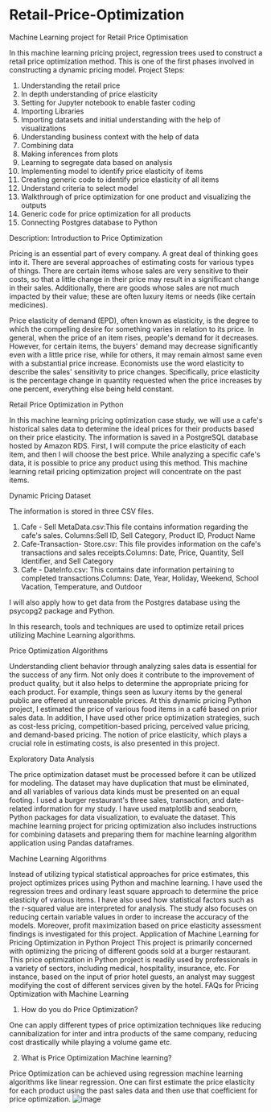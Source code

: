 # Retail-Price-Optimization
Machine Learning project for Retail Price Optimisation


 

In this machine learning pricing project, regression trees used to construct a retail price optimization method. This is one of the first phases involved in constructing a dynamic pricing model.
Project Steps:
1.	Understanding the retail price
2.	In depth understanding of price elasticity
3.	Setting for Jupyter notebook to enable faster coding
4.	Importing Libraries
5.	Importing datasets and initial understanding with the help of visualizations
6.	Understanding business context with the help of data
7.	Combining data
8.	Making inferences from plots
9.	Learning to segregate data based on analysis
10.	Implementing model to identify price elasticity of items
11.	Creating generic code to identify price elasticity of all items
12.	Understand criteria to select model
13.	Walkthrough of price optimization for one product and visualizing the outputs
14.	Generic code for price optimization for all products
15.	Connecting Postgres database to Python

Description:
Introduction to Price Optimization

Pricing is an essential part of every company. A great deal of thinking goes into it. There are several approaches of estimating costs for various types of things. There are certain items whose sales are very sensitive to their costs, so that a little change in their price may result in a significant change in their sales. Additionally, there are goods whose sales are not much impacted by their value; these are often luxury items or needs (like certain medicines).
 
Price elasticity of demand (EPD), often known as elasticity, is the degree to which the compelling desire for something varies in relation to its price. In general, when the price of an item rises, people's demand for it decreases. However, for certain items, the buyers' demand may decrease significantly even with a little price rise, while for others, it may remain almost same even with a substantial price increase. Economists use the word elasticity to describe the sales' sensitivity to price changes. Specifically, price elasticity is the percentage change in quantity requested when the price increases by one percent, everything else being held constant.

Retail Price Optimization in Python

In this machine learning pricing optimization case study, we will use a cafe's historical sales data to determine the ideal prices for their products based on their price elasticity. The information is saved in a PostgreSQL database hosted by Amazon RDS. First, I will compute the price elasticity of each item, and then I will choose the best price. While analyzing a specific cafe's data, it is possible to price any product using this method. This machine learning retail pricing optimization project will concentrate on the past items.

Dynamic Pricing Dataset

The information is stored in three CSV files.
1.	Cafe - Sell MetaData.csv:This file contains information regarding the cafe's sales. Columns:Sell ID, Sell Category, Product ID, Product Name
2.	Cafe-Transaction- Store.csv: This file provides information on the cafe's transactions and sales receipts.Columns: Date, Price, Quantity, Sell Identifier, and Sell Category
3.	Cafe - DateInfo.csv: This contains date information pertaining to completed transactions.Columns: Date, Year, Holiday, Weekend, School Vacation, Temperature, and Outdoor

I will also apply how to get data from the Postgres database using the psycopg2 package and Python.

In this research, tools and techniques are used to optimize retail prices utilizing Machine Learning algorithms.

Price Optimization Algorithms

Understanding client behavior through analyzing sales data is essential for the success of any firm. Not only does it contribute to the improvement of product quality, but it also helps to determine the appropriate pricing for each product. For example, things seen as luxury items by the general public are offered at unreasonable prices. At this dynamic pricing Python project, I estimated the price of various food items in a café based on prior sales data. In addition, I have used other price optimization strategies, such as cost-less pricing, competition-based pricing, perceived value pricing, and demand-based pricing. The notion of price elasticity, which plays a crucial role in estimating costs, is also presented in this project.
 
Exploratory Data Analysis

The price optimization dataset must be processed before it can be utilized for modeling. The dataset may have duplication that must be eliminated, and all variables of various data kinds must be presented on an equal footing. I used a burger restaurant's three sales, transaction, and date-related information for my study. I have used matplotlib and seaborn, Python packages for data visualization, to evaluate the dataset. This machine learning project for pricing optimization also includes instructions for combining datasets and preparing them for machine learning algorithm application using Pandas dataframes.

Machine Learning Algorithms

Instead of utilizing typical statistical approaches for price estimates, this project optimizes prices using Python and machine learning. I have used the regression trees and ordinary least square approach to determine the price elasticity of various items. I have also used how statistical factors such as the r-squared value are interpreted for analysis. The study also focuses on reducing certain variable values in order to increase the accuracy of the models. Moreover, profit maximization based on price elasticity assessment findings is investigated for this project.
Application of Machine Learning for Pricing Optimization in Python Project
This project is primarily concerned with optimizing the pricing of different goods sold at a burger restaurant. This price optimization in Python project is readily used by professionals in a variety of sectors, including medical, hospitality, insurance, etc. For instance, based on the input of prior hotel guests, an analyst may suggest modifying the cost of different services given by the hotel.
FAQs for Pricing Optimization with Machine Learning

1) How do you do Price Optimization?

One can apply different types of price optimization techniques like reducing cannibalization for inter and intra products of the same company, reducing cost drastically while playing a volume game etc.   

2) What is Price Optimization Machine learning?

Price Optimization can be achieved using regression machine learning algorithms like linear regression. One can first estimate the price elasticity for each product using the past sales data and then use that coefficient for price optimization.
![image](https://user-images.githubusercontent.com/52736275/192363521-746174ea-0f84-4d3a-9da6-fe75d75be617.png)
